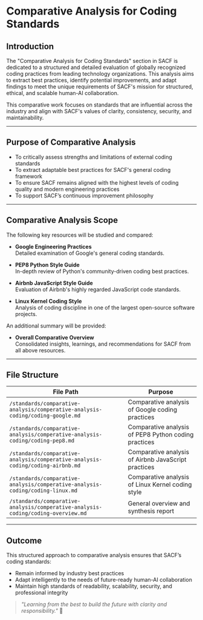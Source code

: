 # Comparative Analysis for Coding Standards

## Introduction

The "Comparative Analysis for Coding Standards" section in SACF is dedicated to a structured and detailed evaluation of globally recognized coding practices from leading technology organizations. This analysis aims to extract best practices, identify potential improvements, and adapt findings to meet the unique requirements of SACF's mission for structured, ethical, and scalable human-AI collaboration.

This comparative work focuses on standards that are influential across the industry and align with SACF's values of clarity, consistency, security, and maintainability.

---

## Purpose of Comparative Analysis

- To critically assess strengths and limitations of external coding standards
- To extract adaptable best practices for SACF's general coding framework
- To ensure SACF remains aligned with the highest levels of coding quality and modern engineering practices
- To support SACF’s continuous improvement philosophy

---

## Comparative Analysis Scope

The following key resources will be studied and compared:

- **Google Engineering Practices**  
  Detailed examination of Google's general coding standards.

- **PEP8 Python Style Guide**  
  In-depth review of Python's community-driven coding best practices.

- **Airbnb JavaScript Style Guide**  
  Evaluation of Airbnb's highly regarded JavaScript code standards.

- **Linux Kernel Coding Style**  
  Analysis of coding discipline in one of the largest open-source software projects.

An additional summary will be provided:
- **Overall Comparative Overview**  
  Consolidated insights, learnings, and recommendations for SACF from all above resources.

---

## File Structure

| File Path                                                             | Purpose                                              |
|----------------------------------------------------------------------|------------------------------------------------------|
| `/standards/comparative-analysis/comperative-analysis-coding/coding-google.md` | Comparative analysis of Google coding practices     |
| `/standards/comparative-analysis/comperative-analysis-coding/coding-pep8.md`   | Comparative analysis of PEP8 Python coding practices |
| `/standards/comparative-analysis/comperative-analysis-coding/coding-airbnb.md` | Comparative analysis of Airbnb JavaScript practices  |
| `/standards/comparative-analysis/comperative-analysis-coding/coding-linux.md`  | Comparative analysis of Linux Kernel coding style    |
| `/standards/comparative-analysis/comperative-analysis-coding/coding-overview.md`| General overview and synthesis report                |

---

## Outcome

This structured approach to comparative analysis ensures that SACF’s coding standards:

- Remain informed by industry best practices
- Adapt intelligently to the needs of future-ready human-AI collaboration
- Maintain high standards of readability, scalability, security, and professional integrity

> _"Learning from the best to build the future with clarity and responsibility."_ 🚀